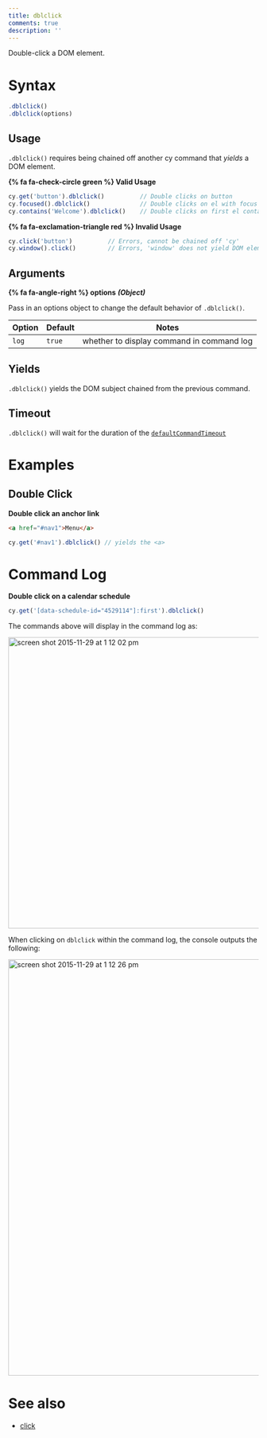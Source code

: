 ```yaml
---
title: dblclick
comments: true
description: ''
---
```


Double-click a DOM element.

# Syntax

```javascript
.dblclick()
.dblclick(options)
```

## Usage

`.dblclick()` requires being chained off another cy command that *yields* a DOM element.

**{% fa fa-check-circle green %} Valid Usage**

```javascript
cy.get('button').dblclick()          // Double clicks on button
cy.focused().dblclick()              // Double clicks on el with focus
cy.contains('Welcome').dblclick()    // Double clicks on first el containing 'Welcome'
```

**{% fa fa-exclamation-triangle red %} Invalid Usage**

```javascript
cy.click('button')          // Errors, cannot be chained off 'cy'
cy.window().click()         // Errors, 'window' does not yield DOM element
```

## Arguments

**{% fa fa-angle-right %} options** ***(Object)***


Pass in an options object to change the default behavior of `.dblclick()`.

Option | Default | Notes
--- | --- | ---
`log` | `true` | whether to display command in command log


## Yields

`.dblclick()` yields the DOM subject chained from the previous command.

## Timeout

`.dblclick()` will wait for the duration of the [`defaultCommandTimeout`](https://on.cypress.io/guides/configuration#timeouts)

# Examples

## Double Click

**Double click an anchor link**

```html
<a href="#nav1">Menu</a>
```

```javascript
cy.get('#nav1').dblclick() // yields the <a>
```

# Command Log

**Double click on a calendar schedule**

```javascript
cy.get('[data-schedule-id="4529114"]:first').dblclick()
```

The commands above will display in the command log as:

<img width="585" alt="screen shot 2015-11-29 at 1 12 02 pm" src="https://cloud.githubusercontent.com/assets/1271364/11459013/035a6c5e-969b-11e5-935f-dce5c8efbdd6.png">

When clicking on `dblclick` within the command log, the console outputs the following:

<img width="836" alt="screen shot 2015-11-29 at 1 12 26 pm" src="https://cloud.githubusercontent.com/assets/1271364/11459015/0755e216-969b-11e5-9f7e-ed04245d75ef.png">

# See also

- [click](https://on.cypress.io/api/click)
